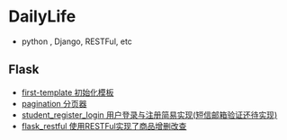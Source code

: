 # DailyLife
- python , Django, RESTFul, etc

## Flask
  - [first-template 初始化模板](https://github.com/Zahirgeek/DailyLife/tree/master/template)
  - [pagination 分页器](https://github.com/Zahirgeek/DailyLife/tree/master/pagination)
  - [student_register_login 用户登录与注册简易实现(短信邮箱验证还待实现)](https://github.com/Zahirgeek/DailyLife/tree/master/student_register_login)
  - [flask_restful 使用RESTFul实现了商品增删改查](https://github.com/Zahirgeek/DailyLife/tree/master/flask_restful)
